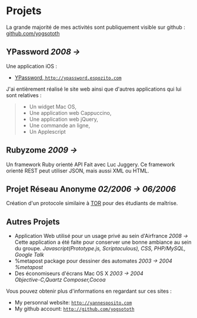 # Projets

La grande majorité de mes activités sont publiquement visible sur github :
[github.com/yogsototh](http://github.com/yogsototh)

## YPassword _2008 &rarr;_

Une application iOS :

- [YPassword, `http://ypassword.espozito.com`](http://ypassword.espozito.com)

J'ai entièrement réalisé le site web ainsi que d'autres applications qui lui sont relatives :

> - Un widget Mac OS, 
> - Une application web Cappuccino,
> - Une application web jQuery,
> - Une commande an ligne,
> - Un Applescript

## Rubyzome _2009 &rarr;_

Un framework Ruby orienté API
Fait avec Luc Juggery.
Ce framework orienté REST peut utiliser JSON, mais aussi XML ou HTML.

## Projet Réseau Anonyme _02/2006 &rarr; 06/2006_

Création d'un protocole similaire à [TOR](http://www.torproject.org) pour des étudiants de maîtrise.

## Autres Projets

- Application Web utilisé pour un usage privé au sein d'Airfrance  _2008 &rarr;_  
  Cette application a été faite pour conserver une bonne ambiance au sein du groupe. 
  _Javascript(Prototype.js, Scriptaculous), CSS, PHP/MySQL, Google Talk_
- %metapost package pour dessiner des automates _2003 &rarr; 2004_  
  <em>%metapost</em> 
- Des économiseurs d'écrans Mac OS X _2003 &rarr; 2004_  
  _Objective-C,Quartz Composer,Cocoa_

Vous pouvez obtenir plus d'informations en regardant sur ces sites :

- My personnal website: [`http://yannesposito.com`](http://yannesposito.com)
- My github account: [`http://github.com/yogsototh`](http://github.com/yogsototh)

